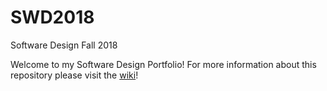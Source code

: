 # SWD2018
Software Design Fall 2018

Welcome to my Software Design Portfolio! For more information about this repository please visit the [wiki](https://github.com/benjamin-weinberg/SWD2018/wiki)!
